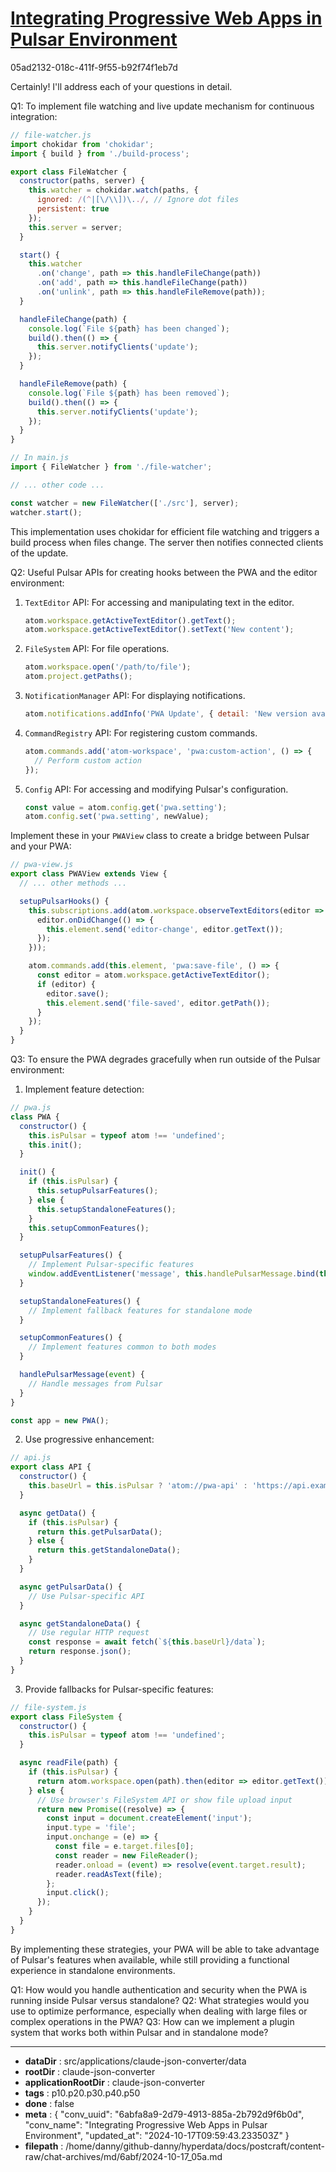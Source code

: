 # [Integrating Progressive Web Apps in Pulsar Environment](https://claude.ai/chat/6abfa8a9-2d79-4913-885a-2b792d9f6b0d)

05ad2132-018c-411f-9f55-b92f74f1eb7d

 Certainly! I'll address each of your questions in detail.

Q1: To implement file watching and live update mechanism for continuous integration:

```javascript
// file-watcher.js
import chokidar from 'chokidar';
import { build } from './build-process';

export class FileWatcher {
  constructor(paths, server) {
    this.watcher = chokidar.watch(paths, {
      ignored: /(^|[\/\\])\../, // Ignore dot files
      persistent: true
    });
    this.server = server;
  }

  start() {
    this.watcher
      .on('change', path => this.handleFileChange(path))
      .on('add', path => this.handleFileChange(path))
      .on('unlink', path => this.handleFileRemove(path));
  }

  handleFileChange(path) {
    console.log(`File ${path} has been changed`);
    build().then(() => {
      this.server.notifyClients('update');
    });
  }

  handleFileRemove(path) {
    console.log(`File ${path} has been removed`);
    build().then(() => {
      this.server.notifyClients('update');
    });
  }
}

// In main.js
import { FileWatcher } from './file-watcher';

// ... other code ...

const watcher = new FileWatcher(['./src'], server);
watcher.start();
```

This implementation uses chokidar for efficient file watching and triggers a build process when files change. The server then notifies connected clients of the update.

Q2: Useful Pulsar APIs for creating hooks between the PWA and the editor environment:

1. `TextEditor` API: For accessing and manipulating text in the editor.
   ```javascript
   atom.workspace.getActiveTextEditor().getText();
   atom.workspace.getActiveTextEditor().setText('New content');
   ```

2. `FileSystem` API: For file operations.
   ```javascript
   atom.workspace.open('/path/to/file');
   atom.project.getPaths();
   ```

3. `NotificationManager` API: For displaying notifications.
   ```javascript
   atom.notifications.addInfo('PWA Update', { detail: 'New version available' });
   ```

4. `CommandRegistry` API: For registering custom commands.
   ```javascript
   atom.commands.add('atom-workspace', 'pwa:custom-action', () => {
     // Perform custom action
   });
   ```

5. `Config` API: For accessing and modifying Pulsar's configuration.
   ```javascript
   const value = atom.config.get('pwa.setting');
   atom.config.set('pwa.setting', newValue);
   ```

Implement these in your `PWAView` class to create a bridge between Pulsar and your PWA:

```javascript
// pwa-view.js
export class PWAView extends View {
  // ... other methods ...

  setupPulsarHooks() {
    this.subscriptions.add(atom.workspace.observeTextEditors(editor => {
      editor.onDidChange(() => {
        this.element.send('editor-change', editor.getText());
      });
    }));

    atom.commands.add(this.element, 'pwa:save-file', () => {
      const editor = atom.workspace.getActiveTextEditor();
      if (editor) {
        editor.save();
        this.element.send('file-saved', editor.getPath());
      }
    });
  }
}
```

Q3: To ensure the PWA degrades gracefully when run outside of the Pulsar environment:

1. Implement feature detection:

```javascript
// pwa.js
class PWA {
  constructor() {
    this.isPulsar = typeof atom !== 'undefined';
    this.init();
  }

  init() {
    if (this.isPulsar) {
      this.setupPulsarFeatures();
    } else {
      this.setupStandaloneFeatures();
    }
    this.setupCommonFeatures();
  }

  setupPulsarFeatures() {
    // Implement Pulsar-specific features
    window.addEventListener('message', this.handlePulsarMessage.bind(this));
  }

  setupStandaloneFeatures() {
    // Implement fallback features for standalone mode
  }

  setupCommonFeatures() {
    // Implement features common to both modes
  }

  handlePulsarMessage(event) {
    // Handle messages from Pulsar
  }
}

const app = new PWA();
```

2. Use progressive enhancement:

```javascript
// api.js
export class API {
  constructor() {
    this.baseUrl = this.isPulsar ? 'atom://pwa-api' : 'https://api.example.com';
  }

  async getData() {
    if (this.isPulsar) {
      return this.getPulsarData();
    } else {
      return this.getStandaloneData();
    }
  }

  async getPulsarData() {
    // Use Pulsar-specific API
  }

  async getStandaloneData() {
    // Use regular HTTP request
    const response = await fetch(`${this.baseUrl}/data`);
    return response.json();
  }
}
```

3. Provide fallbacks for Pulsar-specific features:

```javascript
// file-system.js
export class FileSystem {
  constructor() {
    this.isPulsar = typeof atom !== 'undefined';
  }

  async readFile(path) {
    if (this.isPulsar) {
      return atom.workspace.open(path).then(editor => editor.getText());
    } else {
      // Use browser's FileSystem API or show file upload input
      return new Promise((resolve) => {
        const input = document.createElement('input');
        input.type = 'file';
        input.onchange = (e) => {
          const file = e.target.files[0];
          const reader = new FileReader();
          reader.onload = (event) => resolve(event.target.result);
          reader.readAsText(file);
        };
        input.click();
      });
    }
  }
}
```

By implementing these strategies, your PWA will be able to take advantage of Pulsar's features when available, while still providing a functional experience in standalone environments.

Q1: How would you handle authentication and security when the PWA is running inside Pulsar versus standalone?
Q2: What strategies would you use to optimize performance, especially when dealing with large files or complex operations in the PWA?
Q3: How can we implement a plugin system that works both within Pulsar and in standalone mode?

---

* **dataDir** : src/applications/claude-json-converter/data
* **rootDir** : claude-json-converter
* **applicationRootDir** : claude-json-converter
* **tags** : p10.p20.p30.p40.p50
* **done** : false
* **meta** : {
  "conv_uuid": "6abfa8a9-2d79-4913-885a-2b792d9f6b0d",
  "conv_name": "Integrating Progressive Web Apps in Pulsar Environment",
  "updated_at": "2024-10-17T09:59:43.233503Z"
}
* **filepath** : /home/danny/github-danny/hyperdata/docs/postcraft/content-raw/chat-archives/md/6abf/2024-10-17_05a.md